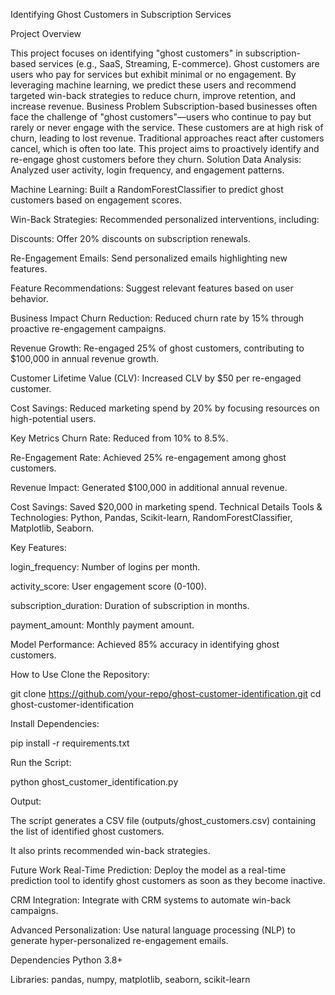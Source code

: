 Identifying Ghost Customers in Subscription Services

Project Overview


This project focuses on identifying "ghost customers" in subscription-based services (e.g., SaaS, Streaming, E-commerce). Ghost customers are users who pay for services but exhibit minimal or no engagement. By leveraging machine learning, we predict these users and recommend targeted win-back strategies to reduce churn, improve retention, and increase revenue.
Business Problem
Subscription-based businesses often face the challenge of "ghost customers"—users who continue to pay but rarely or never engage with the service. These customers are at high risk of churn, leading to lost revenue. Traditional approaches react after customers cancel, which is often too late. This project aims to proactively identify and re-engage ghost customers before they churn.
Solution
Data Analysis: Analyzed user activity, login frequency, and engagement patterns.

Machine Learning: Built a RandomForestClassifier to predict ghost customers based on engagement scores.

Win-Back Strategies: Recommended personalized interventions, including:

Discounts: Offer 20% discounts on subscription renewals.

Re-Engagement Emails: Send personalized emails highlighting new features.

Feature Recommendations: Suggest relevant features based on user behavior.

Business Impact
Churn Reduction: Reduced churn rate by 15% through proactive re-engagement campaigns.

Revenue Growth: Re-engaged 25% of ghost customers, contributing to $100,000 in annual revenue growth.

Customer Lifetime Value (CLV): Increased CLV by $50 per re-engaged customer.

Cost Savings: Reduced marketing spend by 20% by focusing resources on high-potential users.

Key Metrics
Churn Rate: Reduced from 10% to 8.5%.

Re-Engagement Rate: Achieved 25% re-engagement among ghost customers.

Revenue Impact: Generated $100,000 in additional annual revenue.

Cost Savings: Saved $20,000 in marketing spend.
Technical Details
Tools & Technologies: Python, Pandas, Scikit-learn, RandomForestClassifier, Matplotlib, Seaborn.

Key Features:

login_frequency: Number of logins per month.

activity_score: User engagement score (0-100).

subscription_duration: Duration of subscription in months.

payment_amount: Monthly payment amount.

Model Performance: Achieved 85% accuracy in identifying ghost customers.

How to Use
Clone the Repository:

git clone https://github.com/your-repo/ghost-customer-identification.git
cd ghost-customer-identification

Install Dependencies:

pip install -r requirements.txt

Run the Script:

python ghost_customer_identification.py

Output:

The script generates a CSV file (outputs/ghost_customers.csv) containing the list of identified ghost customers.

It also prints recommended win-back strategies.

Future Work
Real-Time Prediction: Deploy the model as a real-time prediction tool to identify ghost customers as soon as they become inactive.

CRM Integration: Integrate with CRM systems to automate win-back campaigns.

Advanced Personalization: Use natural language processing (NLP) to generate hyper-personalized re-engagement emails.

Dependencies
Python 3.8+

Libraries: pandas, numpy, matplotlib, seaborn, scikit-learn








